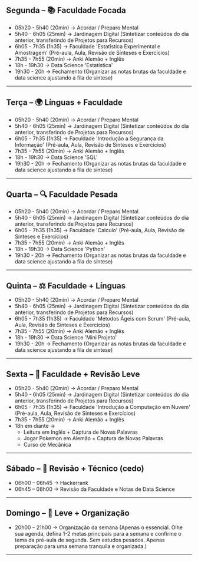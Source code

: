 ## Segunda – 📚 Faculdade Focada
- 05h20 - 5h40 (20min) → Acordar / Preparo Mental
- 5h40 - 6h05 (25min) -> Jardinagem Digital (Sintetizar conteúdos do dia anterior, transferindo de Projetos para Recursos)
- 6h05 - 7h35 (1h35) -> Faculdade 'Estatística Experimental e Amostragem' (Pré-aula, Aula, Revisão de Sínteses e Exercícios)
- 7h35 - 7h55 (20min) -> Anki Alemão + Inglês
- 18h - 19h30 -> Data Science 'Estatística'
- 19h30 - 20h -> Fechamento (Organizar as notas brutas da faculdade e data science ajustando a fila de síntese)

---

## Terça – 🌍 Línguas + Faculdade
- 05h20 - 5h40 (20min) → Acordar / Preparo Mental
- 5h40 - 6h05 (25min) -> Jardinagem Digital (Sintetizar conteúdos do dia anterior, transferindo de Projetos para Recursos)
- 6h05 - 7h35 (1h35) -> Faculdade 'Introdução a Segurança da Informação' (Pré-aula, Aula, Revisão de Sínteses e Exercícios)
- 7h35 - 7h55 (20min) -> Anki Alemão + Inglês
- 18h - 19h30 -> Data Science 'SQL'
- 19h30 - 20h -> Fechamento (Organizar as notas brutas da faculdade e data science ajustando a fila de síntese)

---

## Quarta – 🔍 Faculdade Pesada
- 05h20 - 5h40 (20min) → Acordar / Preparo Mental
- 5h40 - 6h05 (25min) -> Jardinagem Digital (Sintetizar conteúdos do dia anterior, transferindo de Projetos para Recursos)
- 6h05 - 7h35 (1h35) -> Faculdade 'Calculo' (Pré-aula, Aula, Revisão de Sínteses e Exercícios)
- 7h35 - 7h55 (20min) -> Anki Alemão + Inglês
- 18h - 19h30 -> Data Science 'Python'
- 19h30 - 20h -> Fechamento (Organizar as notas brutas da faculdade e data science ajustando a fila de síntese)

---

## Quinta – ⚖️ Faculdade + Línguas
- 05h20 - 5h40 (20min) → Acordar / Preparo Mental
- 5h40 - 6h05 (25min) -> Jardinagem Digital (Sintetizar conteúdos do dia anterior, transferindo de Projetos para Recursos)
- 6h05 - 7h35 (1h35) -> Faculdade 'Métodos Ágeis com Scrum' (Pré-aula, Aula, Revisão de Sínteses e Exercícios)
- 7h35 - 7h55 (20min) -> Anki Alemão + Inglês
- 18h - 19h30 -> Data Science 'Mini Projeto'
- 19h30 - 20h -> Fechamento (Organizar as notas brutas da faculdade e data science ajustando a fila de síntese)

---

## Sexta – 🧠 Faculdade + Revisão Leve
- 05h20 - 5h40 (20min) → Acordar / Preparo Mental
- 5h40 - 6h05 (25min) -> Jardinagem Digital (Sintetizar conteúdos do dia anterior, transferindo de Projetos para Recursos)
- 6h05 - 7h35 (1h35) -> Faculdade 'Introdução a Computação em Nuvem' (Pré-aula, Aula, Revisão de Sínteses e Exercícios)
- 7h35 - 7h55 (20min) -> Anki Alemão + Inglês
- 18h em diante ->
	- Leitura em Inglês + Captura de Novas Palavras
	- Jogar Pokemon em Alemão + Captura de Novas Palavras
	- Curso de Mecânica

---

## Sábado – 🔗 Revisão + Técnico (cedo)
- 06h00 – 06h45 → Hackerrank
- 06h45 – 08h00 → Revisão da Faculdade e Notas de Data Science

---

## Domingo – 🌱 Leve + Organização
- 20h00 – 21h00 → Organização da semana (Apenas o essencial. Olhe sua agenda, defina 1-2 metas principais para a semana e confirme o tema da pré-aula de segunda. Sem estudos pesados. Apenas preparação para uma semana tranquila e organizada.)

---
